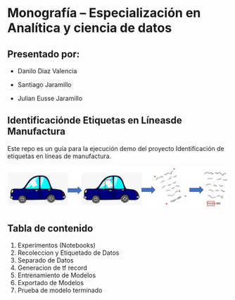 # Monografía – Especialización en Analítica y ciencia de datos

## Presentado por:

- Danilo Diaz Valencia

- Santiago Jaramillo 

- Julian Eusse Jaramillo

## Identificaciónde Etiquetas en Líneasde Manufactura

Este repo es un guía para la ejecución demo del proyecto Identificación de etiquetas en líneas de manufactura.

<p align="center">
  <img src="Docs/project_flow.JPG">
</p>


## Tabla de contenido

1. Experimentos (Notebooks)
2. Recoleccion y Etiquetado de Datos
3. Separado de Datos
4. Generacion de tf record
5. Entrenamiento de Modelos
7. Exportado de Modelos
8. Prueba de modelo terminado


